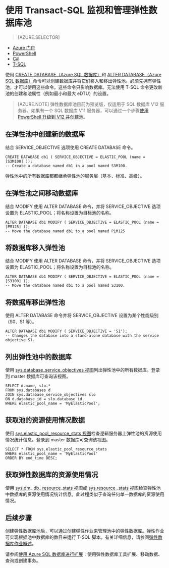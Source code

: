 <properties 
    pageTitle="使用 T-SQL 创建 Azure SQL 数据库或将其移入弹性池 | Azure" 
    description="使用 T-SQL 在弹性池中创建 Azure SQL 数据库。或使用 T-SQL 将数据库移入和移出池。" 
	services="sql-database" 
    documentationCenter="" 
    authors="sidneyh" 
    manager="jhubbard" 
    editor=""/>  


<tags
    ms.service="sql-database"
    ms.date="05/27/2016"
    wacn.date="06/01/2016"/>

# 使用 Transact-SQL 监视和管理弹性数据库池  

> [AZURE.SELECTOR]
- [Azure 门户](/documentation/articles/sql-database-elastic-pool-manage-portal)
- [PowerShell](/documentation/articles/sql-database-elastic-pool-manage-powershell)
- [C#](/documentation/articles/sql-database-elastic-pool-manage-csharp)
- [T-SQL](/documentation/articles/sql-database-elastic-pool-manage-tsql)

使用 [CREATE DATABASE（Azure SQL 数据库）](https://msdn.microsoft.com/zh-cn/library/dn268335.aspx)和 [ALTER DATABASE（Azure SQL 数据库）](https://msdn.microsoft.com/zh-cn/library/mt574871.aspx)命令可以创建数据库并将它们移入和移出弹性池。必须先拥有弹性池，才可以使用这些命令。这些命令只影响数据库。无法使用 T-SQL 命令更改新池的创建和池属性（例如最小和最大 eDTU）的设置。


> [AZURE.NOTE] 弹性数据库池目前为预览版，仅适用于 SQL 数据库 V12 服务器。如果有一个 SQL 数据库 V11 服务器，可以通过一个步骤[使用 PowerShell 升级到 V12 并创建池](/documentation/articles/sql-database-upgrade-server-portal)。


## 在弹性池中创建新的数据库
结合 SERVICE\_OBJECTIVE 选项使用 CREATE DATABASE 命令。

	CREATE DATABASE db1 ( SERVICE_OBJECTIVE = ELASTIC_POOL (name = [S3M100] ));
	-- Create a database named db1 in a pool named S3M100.

弹性池中的所有数据库都都继承弹性池的服务层（基本、标准、高级）。


## 在弹性池之间移动数据库
结合 MODIFY 使用 ALTER DATABASE 命令，并将 SERVICE\_OBJECTIVE 选项设置为 ELASTIC\_POOL；将名称设置为目标池的名称。

	ALTER DATABASE db1 MODIFY ( SERVICE_OBJECTIVE = ELASTIC_POOL (name = [PM125] ));
	-- Move the database named db1 to a pool named P1M125  

## 将数据库移入弹性池 
结合 MODIFY 使用 ALTER DATABASE 命令，并将 SERVICE\_OBJECTIVE 选项设置为 ELASTIC\_POOL；将名称设置为目标池的名称。

	ALTER DATABASE db1 MODIFY ( SERVICE_OBJECTIVE = ELASTIC_POOL (name = [S3100] ));
	-- Move the database named db1 to a pool named S3100.

## 将数据库移出弹性池
使用 ALTER DATABASE 命令并将 SERVICE\_OBJECTIVE 设置为某个性能级别（S0、S1 等）。

	ALTER DATABASE db1 MODIFY ( SERVICE_OBJECTIVE = 'S1');
	-- Changes the database into a stand-alone database with the service objective S1.

## 列出弹性池中的数据库
使用 [sys.database\_service\_objectives 视图](https://msdn.microsoft.com/zh-cn/library/mt712619)列出弹性池中的所有数据库。登录到 master 数据库可查询该视图。

	SELECT d.name, slo.*  
	FROM sys.databases d 
	JOIN sys.database_service_objectives slo  
	ON d.database_id = slo.database_id
	WHERE elastic_pool_name = 'MyElasticPool'; 

## 获取池的资源使用情况数据

使用 [sys.elastic\_pool\_resource\_stats 视图](https://msdn.microsoft.com/zh-cn/library/mt280062.aspx)检查逻辑服务器上弹性池的资源使用情况统计信息。登录到 master 数据库可查询该视图。

	SELECT * FROM sys.elastic_pool_resource_stats 
	WHERE elastic_pool_name = 'MyElasticPool'
	ORDER BY end_time DESC;

## 获取弹性数据库的资源使用情况

使用 [sys.dm\_ db\_ resource\_stats 视图](https://msdn.microsoft.com/zh-cn/library/dn800981.aspx)或 [sys.resource \_stats 视图](https://msdn.microsoft.com/zh-cn/library/dn269979.aspx)检查弹性池中数据库的资源使用情况统计信息。此过程类似于查询任何单一数据库的资源使用情况。

## 后续步骤

创建弹性数据库池后，可以通过创建弹性作业来管理池中的弹性数据库。弹性作业可实现根据池中数据库的数目来运行 T-SQL 脚本。有关详细信息，请参阅[弹性数据库作业概述](/documentation/articles/sql-database-elastic-jobs-overview)。

请参阅[使用 Azure SQL 数据库进行扩展](/documentation/articles/sql-database-elastic-scale-introduction)：使用弹性数据库工具扩展、移动数据、查询或创建事务。

<!---HONumber=Mooncake_Quality_Review_1215_2016-->